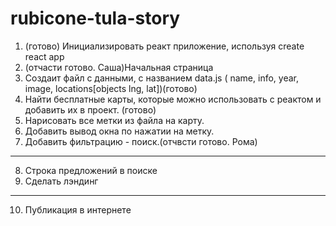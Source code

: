 # rubicone-tula-story

1. (готово) Инициализировать реакт приложение, используя create react app
2. (отчасти готово. Саша)Начальная страница 
3. Создаит файл с данными, с названием data.js ( name, info, year, image, locations[objects lng, lat])(готово)
4. Найти бесплатные карты, которые можно использовать с реактом и добавить их в проект. (готово)
5. Нарисовать все метки из файла на карту.
6. Добавить вывод окна по нажатии на метку.
7. Добавить фильтрацию - поиск.(отчвсти готово. Рома)
-------------------------------------------
8. Строка предложений в поиске
9. Сделать лэндинг 
-------------------------------------------
10. Публикация в интернете
